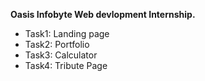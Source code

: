  <b>Oasis Infobyte Web devlopment Internship.</b>
   
 
 
 - Task1: Landing page <br>
 - Task2: Portfolio<br>
 - Task3: Calculator<br>
 - Task4: Tribute Page<br>
